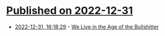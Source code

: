 # [Published on 2022-12-31](index.md)

* [2022-12-31, 16:18:29](https://news.ycombinator.com/item?id=34197790) - [We Live in the Age of the Bullshitter](https://www.currentaffairs.org/2022/12/we-live-in-the-age-of-the-bullshitter/)
